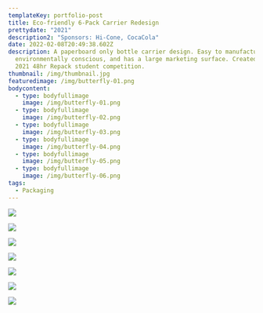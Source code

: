 ```yaml
---
templateKey: portfolio-post
title: Eco-friendly 6-Pack Carrier Redesign
prettydate: "2021"
description2: "Sponsors: Hi-Cone, CocaCola"
date: 2022-02-08T20:49:38.602Z
description: A paperboard only bottle carrier design. Easy to manufacture,
  environmentally conscious, and has a large marketing surface. Created for the
  2021 48hr Repack student competition.
thumbnail: /img/thumbnail.jpg
featuredimage: /img/butterfly-01.png
bodycontent:
  - type: bodyfullimage
    image: /img/butterfly-01.png
  - type: bodyfullimage
    image: /img/butterfly-02.png
  - type: bodyfullimage
    image: /img/butterfly-03.png
  - type: bodyfullimage
    image: /img/butterfly-04.png
  - type: bodyfullimage
    image: /img/butterfly-05.png
  - type: bodyfullimage
    image: /img/butterfly-06.png
tags:
  - Packaging
---
```

![](/img/butterfly-01.png)

![](/img/butterfly-02.png)

![](/img/butterfly-03.png)

![](/img/butterfly-04.png)



![](/img/butterfly-05.png)

![](/img/butterfly-06.png)

![](/img/butterfly-7.png)